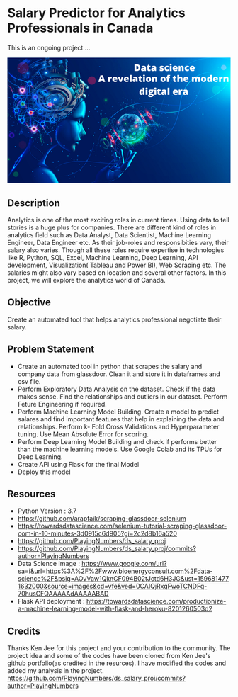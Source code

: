 # Salary Predictor for Analytics Professionals in Canada

This is an ongoing project....

![](https://github.com/rachitj/ds_salary_project/blob/data_eda/data-science.png)

## Description
Analytics is one of the most exciting roles in current times. Using data to tell stories is a huge plus for companies. There are different kind of roles in analytics field such as Data Analyst, Data Scientist, Machine Learning Engineer, Data Engineer etc. As their job-roles and responsibities vary, their salary also varies. Though all these roles require expertise in technologies like R, Python, SQL, Excel, Machine Learning, Deep Learning, API development, Visualization( Tableau and Power BI), Web Scraping etc. The salaries might also vary based on location and several other factors. In this project, we will explore the analytics world of Canada.

## Objective
Create an automated tool that helps analytics professional negotiate their salary.

## Problem Statement 

* Create an automated tool in python that scrapes the salary and company data from glassdoor. Clean it and store it in dataframes and csv file.
* Perform Exploratory Data Analysis on the dataset. Check if the data makes sense. Find the relationships and outliers  in our dataset. Perform Feture Engineering if required.
* Perform Machine Learning Model Building. Create a model to predict salares and find important features that help in explaining the data and relationships. Perform k- Fold Cross Validations and Hyperparameter tuning. Use Mean Absolute Error for scoring.
* Perform Deep Learning Model Building and check if performs better than the machine learning models. Use Google Colab and its TPUs for Deep Learning.
* Create API using Flask for the final Model
* Deploy this model


## Resources
* Python Version : 3.7
* https://github.com/arapfaik/scraping-glassdoor-selenium
* https://towardsdatascience.com/selenium-tutorial-scraping-glassdoor-com-in-10-minutes-3d0915c6d905?gi=2c2d8b16a520
* https://github.com/PlayingNumbers/ds_salary_proj
* https://github.com/PlayingNumbers/ds_salary_proj/commits?author=PlayingNumbers
* Data Science Image : https://www.google.com/url?sa=i&url=https%3A%2F%2Fwww.bioenergyconsult.com%2Fdata-science%2F&psig=AOvVaw1QknCF094B02tJctd6H3JG&ust=1596814771632000&source=images&cd=vfe&ved=0CAIQjRxqFwoTCNDFq-70husCFQAAAAAdAAAAABAD
* Flask API deployment : https://towardsdatascience.com/productionize-a-machine-learning-model-with-flask-and-heroku-8201260503d2

## Credits 
Thanks Ken Jee for this project and your contribution to the community. The project idea and some of the codes have been cloned  from Ken Jee's github portfolio(as credited in the resurces). I have modified the codes and added my analysis in the project. 
https://github.com/PlayingNumbers/ds_salary_proj/commits?author=PlayingNumbers
